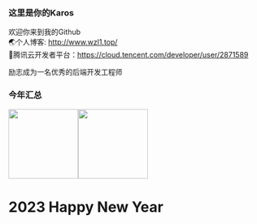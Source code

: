 ### 这里是你的Karos
欢迎你来到我的Github<br>
🌏个人博客: <a href="http://www.wzl1.top/" target="_blank">http://www.wzl1.top/</a><br>
🐧腾讯云开发者平台：<a href="https://cloud.tencent.com/developer/user/2871589" target="_blank">https://cloud.tencent.com/developer/user/2871589</a><br>

励志成为一名优秀的后端开发工程师
### 今年汇总
<img align="" height="137px" src="https://github-readme-stats.vercel.app/api?username=Karosown&hide_title=true&hide_border=true&show_icons=true&include_all_commits=true&count_private=false&line_height=21&bg_color=0,EC6C6C,FFD479,FFFC79,73FA79&theme=graywhite&locale=cn" /><img align="" height="137px" src="https://github-readme-stats.vercel.app/api/top-langs/?username=Karosown&hide_title=true&hide_border=true&layout=compact&bg_color=0,73FA79,73FDFF,D783FF&theme=graywhite&locale=cn" />

<h1>2023 Happy New Year</h1>
